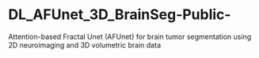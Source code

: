 # DL_AFUnet_3D_BrainSeg-Public-
Attention-based Fractal Unet (AFUnet) for brain tumor segmentation using 2D neuroimaging and 3D volumetric brain data
